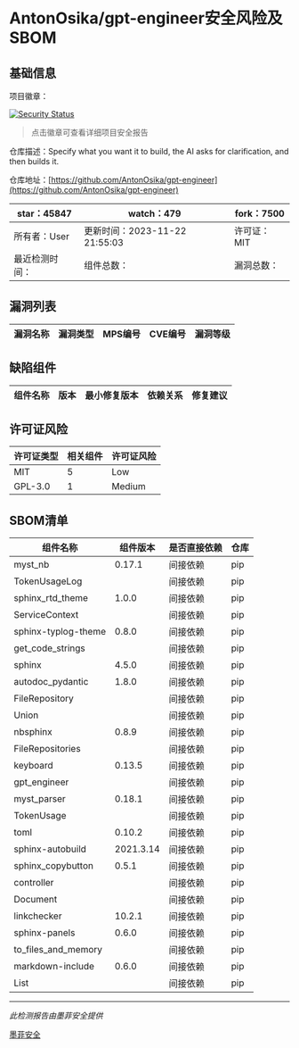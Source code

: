 # AntonOsika/gpt-engineer安全风险及SBOM

## 基础信息

项目徽章：

[![Security Status](https://www.murphysec.com/platform3/v31/badge/1727396758006222848.svg)](https://www.murphysec.com/console/report/1671007100748980224/1727396758006222848)

> 点击徽章可查看详细项目安全报告

仓库描述：Specify what you want it to build, the AI asks for clarification, and then builds it.

仓库地址：[https://github.com/AntonOsika/gpt-engineer](https://github.com/AntonOsika/gpt-engineer)

| star：45847 | watch：479 | fork：7500 |
| ----------- | -------------- | ------------ |
| 所有者：User | 更新时间：2023-11-22 21:55:03 | 许可证：MIT |
| 最近检测时间： | 组件总数： | 漏洞总数： |




## 漏洞列表

| 漏洞名称 | 漏洞类型 | MPS编号 | CVE编号 | 漏洞等级 |
| ------- | ------ | ------- | ------ | ----- |





## 缺陷组件

| 组件名称 | 版本 | 最小修复版本 | 依赖关系 | 修复建议 |
| -------- | ---- | ------------ | -------- | -------- |





## 许可证风险

| 许可证类型 | 相关组件 | 许可证风险 |
| ---------- | -------- | ---------- |
|MIT|5|Low|
|GPL-3.0|1|Medium|




## SBOM清单

| 组件名称 | 组件版本 | 是否直接依赖 | 仓库 |
| -------- | -------- | ------------ | ---- |
|myst_nb|0.17.1|间接依赖|pip|
|TokenUsageLog||间接依赖|pip|
|sphinx_rtd_theme|1.0.0|间接依赖|pip|
|ServiceContext||间接依赖|pip|
|sphinx-typlog-theme|0.8.0|间接依赖|pip|
|get_code_strings||间接依赖|pip|
|sphinx|4.5.0|间接依赖|pip|
|autodoc_pydantic|1.8.0|间接依赖|pip|
|FileRepository||间接依赖|pip|
|Union||间接依赖|pip|
|nbsphinx|0.8.9|间接依赖|pip|
|FileRepositories||间接依赖|pip|
|keyboard|0.13.5|间接依赖|pip|
|gpt_engineer||间接依赖|pip|
|myst_parser|0.18.1|间接依赖|pip|
|TokenUsage||间接依赖|pip|
|toml|0.10.2|间接依赖|pip|
|sphinx-autobuild|2021.3.14|间接依赖|pip|
|sphinx_copybutton|0.5.1|间接依赖|pip|
|controller||间接依赖|pip|
|Document||间接依赖|pip|
|linkchecker|10.2.1|间接依赖|pip|
|sphinx-panels|0.6.0|间接依赖|pip|
|to_files_and_memory||间接依赖|pip|
|markdown-include|0.6.0|间接依赖|pip|
|List||间接依赖|pip|


------

*此检测报告由墨菲安全提供*

[墨菲安全](www.murphysec.com)